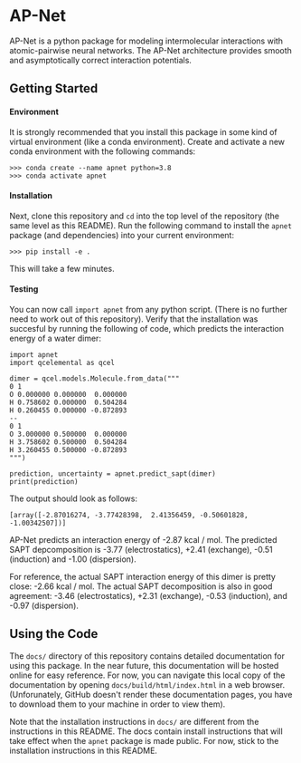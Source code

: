 # AP-Net

AP-Net is a python package for modeling intermolecular interactions with atomic-pairwise neural networks.
The AP-Net architecture provides smooth and asymptotically correct interaction potentials.

## Getting Started

#### Environment

It is strongly recommended that you install this package in some kind of virtual environment (like a conda environment).
Create and activate a new conda environment with the following commands:
```
>>> conda create --name apnet python=3.8
>>> conda activate apnet
```
#### Installation

Next, clone this repository and `cd` into the top level of the repository (the same level as this README).
Run the following command to install the `apnet` package (and dependencies) into your current environment:
```
>>> pip install -e .
```
This will take a few minutes.

#### Testing

You can now call `import apnet` from any python script.
(There is no further need to work out of this repository).
Verify that the installation was succesful by running the following of code, which predicts the interaction energy of a water dimer:
```
import apnet
import qcelemental as qcel

dimer = qcel.models.Molecule.from_data("""
0 1
O 0.000000 0.000000  0.000000
H 0.758602 0.000000  0.504284
H 0.260455 0.000000 -0.872893
--
0 1
O 3.000000 0.500000  0.000000
H 3.758602 0.500000  0.504284
H 3.260455 0.500000 -0.872893
""")

prediction, uncertainty = apnet.predict_sapt(dimer)
print(prediction)
```

The output should look as follows:
```
[array([-2.87016274, -3.77428398,  2.41356459, -0.50601828, -1.00342507])]
```
AP-Net predicts an interaction energy of -2.87 kcal / mol.
The predicted SAPT depcomposition is -3.77 (electrostatics), +2.41 (exchange), -0.51 (induction) and -1.00 (dispersion).

For reference, the actual SAPT interaction energy of this dimer is pretty close: -2.66 kcal / mol.
The actual SAPT decomposition is also in good agreement: -3.46 (electrostatics), +2.31 (exchange), -0.53 (induction), and -0.97 (dispersion).

## Using the Code

The `docs/` directory of this repository contains detailed documentation for using this package.
In the near future, this documentation will be hosted online for easy reference.
For now, you can navigate this local copy of the documentation by opening `docs/build/html/index.html` in a web browser.
(Unforunately, GitHub doesn't render these documentation pages, you have to download them to your machine in order to view them).

Note that the installation instructions in `docs/` are different from the instructions in this README.
The docs contain install instructions that will take effect when the `apnet` package is made public.
For now, stick to the installation instructions in this README.

<!--The features of this python package include:-->
<!--* Predict SAPT interaction energies with a pre-trained model-->
<!--* Predict atomic charge distributions with a pre-trained model-->
<!--* Train your own interaction energy or atomic property model-->
<!--To get started, check out the [documentation page](file:///Users/zachglick/gits/AP-Net-mp-temp/docs/build/html/index.html). (TODO: hook up readthedocs)-->
